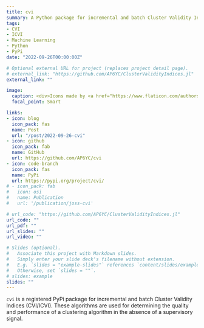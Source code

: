 ```yaml
---
title: cvi
summary: A Python package for incremental and batch Cluster Validity Indices (CVI).
tags:
- CVI
- ICVI
- Machine Learning
- Python
- PyPi
date: "2022-09-26T00:00:00Z"

# Optional external URL for project (replaces project detail page).
# external_link: "https://github.com/AP6YC/ClusterValidityIndices.jl"
external_link: ""

image:
  caption: <div>Icons made by <a href="https://www.flaticon.com/authors/flat-icons" title="Flat Icons">Flat Icons</a> from <a href="https://www.flaticon.com/" title="Flaticon">www.flaticon.com</a></div>
  focal_point: Smart

links:
- icon: blog
  icon_pack: fas
  name: Post
  url: "/post/2022-09-26-cvi"
- icon: github
  icon_pack: fab
  name: GitHub
  url: https://github.com/AP6YC/cvi
- icon: code-branch
  icon_pack: fas
  name: PyPi
  url: https://pypi.org/project/cvi/
# - icon_pack: fab
#   icon: osi
#   name: Publication
#   url: '/publication/joss-cvi'

# url_code: "https://github.com/AP6YC/ClusterValidityIndices.jl"
url_code: ""
url_pdf: ""
url_slides: ""
url_video: ""

# Slides (optional).
#   Associate this project with Markdown slides.
#   Simply enter your slide deck's filename without extension.
#   E.g. `slides = "example-slides"` references `content/slides/example-slides.md`.
#   Otherwise, set `slides = ""`.
# slides: example
slides: ""
---
```


`cvi` is a registered PyPi package for incremental and batch Cluster Validity Indices (CVI/ICVI).
These algorithms are used for determining the quality and performance of a clustering algorithm in the absence of a supervisory signal.
